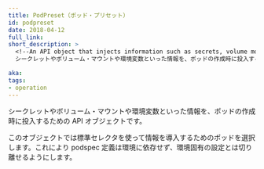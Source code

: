 ```yaml
---
title: PodPreset（ポッド・プリセット）
id: podpreset
date: 2018-04-12
full_link: 
short_description: >
  <!--An API object that injects information such as secrets, volume mounts, and environment variables into pods at creation time.-->
  シークレットやボリューム・マウントや環境変数といった情報を、ポッドの作成時に投入するための API オブジェクトです。

aka: 
tags:
- operation
---
```

 <!--An API object that injects information such as secrets, volume mounts, and environment variables into pods at creation time.-->
 シークレットやボリューム・マウントや環境変数といった情報を、ポッドの作成時に投入するための API オブジェクトです。

<!--more--> 

<!--
This object chooses the pods to inject information into using standard selectors. This allows the podspec definitions to be nonspecific, decoupling the podspec from environment specific configuration.
-->
このオブジェクトでは標準セレクタを使って情報を導入するためのポッドを選択します。これにより podspec 定義は環境に依存せず、環境固有の設定とは切り離せるようにします。